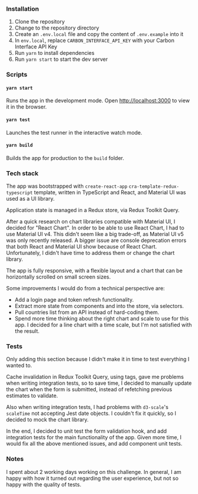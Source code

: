### Installation

1. Clone the repository
2. Change to the repository directory
3. Create an `.env.local` file and copy the content of `.env.example` into it
4. In `env.local`, replace `CARBON_INTERFACE_API_KEY` with your Carbon Interface API Key
5. Run `yarn` to install dependencies
6. Run `yarn start` to start the dev server

### Scripts

#### `yarn start`

Runs the app in the development mode.
Open [http://localhost:3000](http://localhost:3000) to view it in the browser.

#### `yarn test`

Launches the test runner in the interactive watch mode.

#### `yarn build`

Builds the app for production to the `build` folder.

### Tech stack

The app was bootstrapped with `create-react-app` `cra-template-redux-typescript` template, written in TypeScript and React, and Material UI was used as a UI library.

Application state is managed in a Redux store, via Redux Toolkit Query.

After a quick research on chart libraries compatible with Material UI, I decided for "React Chart". In order to be able to use React Chart, I had to use Material UI v4. This didn't seem like a big trade-off, as Material UI v5 was only recently released. A bigger issue are console deprecation errors that both React and Material UI show because of React Chart. Unfortunately, I didn't have time to address them or change the chart library.

The app is fully responsive, with a flexible layout and a chart that can be horizontally scrolled on small screen sizes.

Some improvements I would do from a technical perspective are:

- Add a login page and token refresh functionality.
- Extract more state from components and into the store, via selectors.
- Pull countries list from an API instead of hard-coding them.
- Spend more time thinking about the right chart and scale to use for this app. I decided for a line chart with a time scale, but I'm not satisfied with the result.

### Tests

Only adding this section because I didn't make it in time to test everything I wanted to.

Cache invalidation in Redux Toolkit Query, using tags, gave me problems when writing integration tests, so to save time, I decided to manually update the chart when the form is submitted, instead of refetching previous estimates to validate.

Also when writing integration tests, I had problems with `d3-scale`'s `scaleTime` not accepting Jest date objects. I couldn't fix it quickly, so I decided to mock the chart library.

In the end, I decided to unit test the form validation hook, and add integration tests for the main functionality of the app. Given more time, I would fix all the above mentioned issues, and add component unit tests.

### Notes

I spent about 2 working days working on this challenge. In general, I am happy with how it turned out regarding the user experience, but not so happy with the quality of tests.
